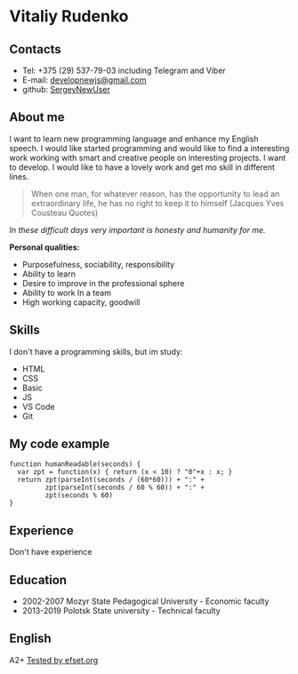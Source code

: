 # Vitaliy Rudenko


## Contacts
* Tel: +375 (29) 537-79-03 including Telegram and Viber
* E-mail: developnewjs@gmail.com
* github: [SergeyNewUser](https://github.com/SergeyNewUser)

## About me
I want to learn new programming language and enhance my English speech. I would like started programming  and would like to find a interesting work working with smart and creative people  on interesting projects. I want to develop. I would like to have a lovely work and get mo skill in different lines.

>When one man, for whatever reason, has the opportunity to lead an extraordinary life, he has no right to keep it to himself (Jacques Yves Cousteau Quotes)

_In these difficult days very important is honesty and humanity for me._  

__Personal qualities:__
- Purposefulness, sociability, responsibility
- Ability to learn
- Desire to improve in the professional sphere
- Ability to work In a team
- High working capacity, goodwill

## Skills

I don't have a programming skills, but im study:
* HTML
* CSS
* Basic
* JS
* VS Code
* Git

## My code example
```
function humanReadable(seconds) {
  var zpt = function(x) { return (x < 10) ? "0"+x : x; }
  return zpt(parseInt(seconds / (60*60))) + ":" +
         zpt(parseInt(seconds / 60 % 60)) + ":" +
         zpt(seconds % 60)
}
```

## Experience
Don't have experience

## Education
- 2002-2007 Mozyr State Pedagogical University - Economic faculty
- 2013-2019 Polotsk State university - Technical faculty
## English
A2+ 
[Tested by efset.org](https://www.efset.org/ru/)